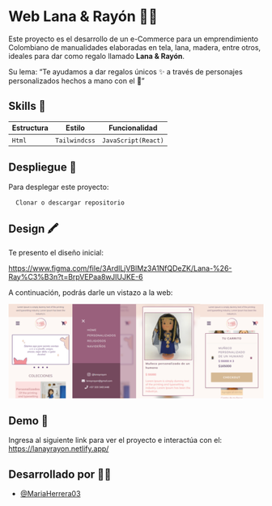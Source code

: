 # Web Lana & Rayón 🐑🦊

Este proyecto es el desarrollo de un e-Commerce para un emprendimiento Colombiano de manualidades elaboradas en tela, lana, madera, entre otros, ideales para dar como regalo llamado **Lana & Rayón**.

Su lema: “Te ayudamos a dar regalos únicos ✨ a través de personajes personalizados hechos a mano con el 💜”

## Skills  🧰
|  Estructura    |        Estilo       |     Funcionalidad   |
|----------------|---------------------|---------------------|
|    `Html`      |    `Tailwindcss`    | `JavaScript(React)` |

## Despliegue  📁

Para desplegar este proyecto:  

```bash
  Clonar o descargar repositorio
```

## Design 🖍️

Te presento el diseño inicial:

https://www.figma.com/file/3ArdlLjVBlMz3A1NfQDeZK/Lana-%26-Ray%C3%B3n?t=BrpVEPaa8wJIUJKE-6

A continuación, podrás darle un vistazo a la web:

![App Screenshot](https://github.com/MariaHerrera03/ImageBank/blob/main/VistaPreviaWebLR.png?raw=true)

## Demo 🔗

Ingresa al siguiente link para ver el proyecto e interactúa con el:
https://lanayrayon.netlify.app/

## Desarrollado por 👩‍💻

- [@MariaHerrera03](https://github.com/MariaHerrera03)
